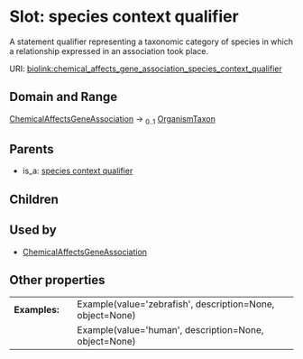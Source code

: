
# Slot: species context qualifier


A statement qualifier representing a taxonomic category of species in which a relationship expressed in an association took place.

URI: [biolink:chemical_affects_gene_association_species_context_qualifier](https://w3id.org/biolink/vocab/chemical_affects_gene_association_species_context_qualifier)


## Domain and Range

[ChemicalAffectsGeneAssociation](ChemicalAffectsGeneAssociation.md) &#8594;  <sub>0..1</sub> [OrganismTaxon](OrganismTaxon.md)

## Parents

 *  is_a: [species context qualifier](species_context_qualifier.md)

## Children


## Used by

 * [ChemicalAffectsGeneAssociation](ChemicalAffectsGeneAssociation.md)

## Other properties

|  |  |  |
| --- | --- | --- |
| **Examples:** | | Example(value='zebrafish', description=None, object=None) |
|  | | Example(value='human', description=None, object=None) |

